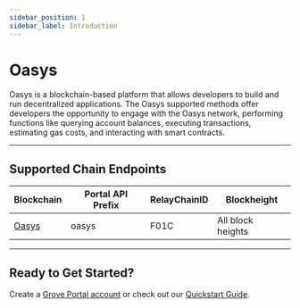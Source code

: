 ```yaml
---
sidebar_position: 1
sidebar_label: Introduction
---
```


# Oasys

Oasys is a blockchain-based platform that allows developers to build and run decentralized applications. The Oasys supported methods offer developers the opportunity to engage with the Oasys network, performing functions like querying account balances, executing transactions, estimating gas costs, and interacting with smart contracts.

---

## Supported Chain Endpoints

| Blockchain                                   | Portal API Prefix      | RelayChainID | Blockheight         |
| -------------------------------------------- | ---------------------- | ------------ | ------------------- |
| [Oasys](./endpoints/oasys)   | oasys          | F01C         | All block heights |

---

## Ready to Get Started?

Create a [Grove Portal account](https://portal.grove.city) or check out our [Quickstart Guide](/guides/getting-started/quickstart).

